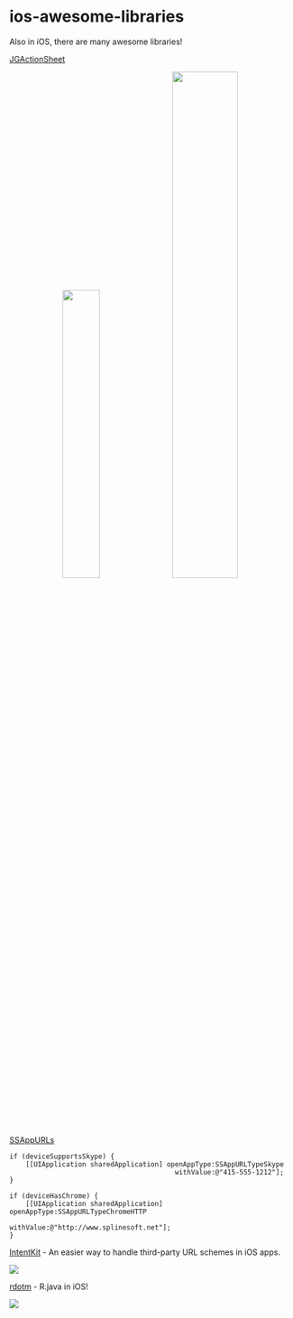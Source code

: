ios-awesome-libraries
=====================

Also in iOS, there are many awesome libraries!

[JGActionSheet](https://github.com/JonasGessner/JGActionSheet)

<p align="center">
<img src="https://github.com/JonasGessner/JGActionSheet/raw/master/JGActionSheet%20Tests/Screenshots/1.png" width="36.2%"/>&nbsp;
<img src="https://github.com/JonasGessner/JGActionSheet/raw/master/JGActionSheet%20Tests/Screenshots/2.png" width="48%"/></p>

[SSAppURLs](https://github.com/splinesoft/SSAppURLs)

```objc
if (deviceSupportsSkype) {
    [[UIApplication sharedApplication] openAppType:SSAppURLTypeSkype 
                                         withValue:@"415-555-1212"];
}

if (deviceHasChrome) {
    [[UIApplication sharedApplication] openAppType:SSAppURLTypeChromeHTTP 
                                         withValue:@"http://www.splinesoft.net"];
}
```

[IntentKit](https://github.com/intentkit/IntentKit) - An easier way to handle third-party URL schemes in iOS apps.

![](https://raw.github.com/intentkit/IntentKit/master/example.gif)

[rdotm](https://github.com/ksoichiro/rdotm) - R.java in iOS!

![](https://github.com/ksoichiro/rdotm/raw/master/testdata/images/demo.gif)
